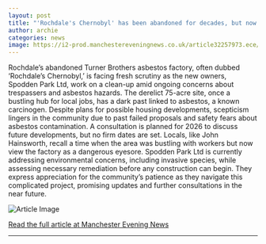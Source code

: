 ```yaml
---
layout: post
title: "'Rochdale's Chernobyl' has been abandoned for decades, but now change is afoot"
author: archie
categories: news
image: https://i2-prod.manchestereveningnews.co.uk/article32257973.ece/ALTERNATES/s1200/0_JS377717593.jpg
---
```

Rochdale’s abandoned Turner Brothers asbestos factory, often dubbed ‘Rochdale’s Chernobyl,’ is facing fresh scrutiny as the new owners, Spodden Park Ltd, work on a clean-up amid ongoing concerns about trespassers and asbestos hazards. The derelict 75-acre site, once a bustling hub for local jobs, has a dark past linked to asbestos, a known carcinogen. Despite plans for possible housing developments, scepticism lingers in the community due to past failed proposals and safety fears about asbestos contamination. A consultation is planned for 2026 to discuss future developments, but no firm dates are set. Locals, like John Hainsworth, recall a time when the area was bustling with workers but now view the factory as a dangerous eyesore. Spodden Park Ltd is currently addressing environmental concerns, including invasive species, while assessing necessary remediation before any construction can begin. They express appreciation for the community’s patience as they navigate this complicated project, promising updates and further consultations in the near future.

![Article Image](https://i2-prod.manchestereveningnews.co.uk/article32257973.ece/ALTERNATES/s1200/0_JS377717593.jpg)

[Read the full article at Manchester Evening News](https://www.manchestereveningnews.co.uk/news/greater-manchester-news/rochdales-chernobyl-been-abandoned-decades-32552817)

---
